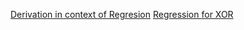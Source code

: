 
[Derivation in context of Regresion](https://www.kaggle.com/hamzafar/derivation-in-context-of-logistic-regression)
[Regression for XOR](https://www.kaggle.com/hamzafar/regression-for-xor)
